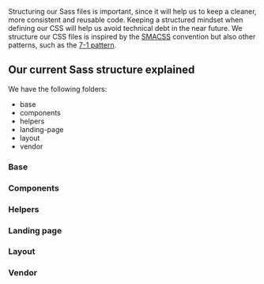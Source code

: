 Structuring our Sass files is important, since it will help us to keep a cleaner, more consistent and reusable code. Keeping a structured mindset when defining our CSS will help us avoid technical debt in the near future.
We structure our CSS files is inspired by the [SMACSS](https://smacss.com) convention but also other patterns, such as the [7-1 pattern](https://sass-guidelin.es/#the-7-1-pattern).

## Our current Sass structure explained
We have the following folders:
* base
* components
* helpers
* landing-page
* layout
* vendor

### Base
### Components
### Helpers
### Landing page
### Layout
### Vendor
